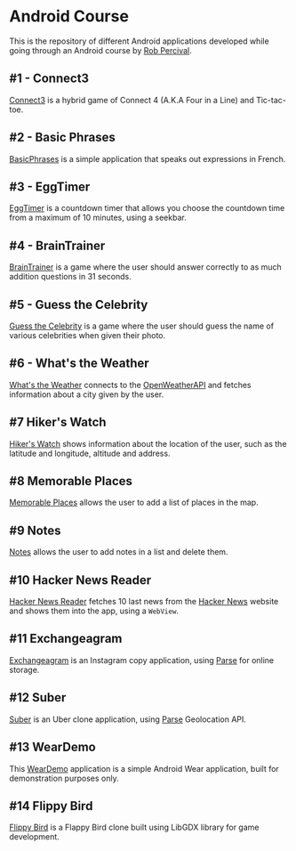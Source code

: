 # Android Course

This is the repository of different Android applications developed while going through an Android course by [Rob Percival](http://www.robpercival.co.uk/about/). 

##  #1 - Connect3
[Connect3](https://github.com/aziflaj/AndroidCourse/tree/master/Connect3) is a hybrid game of Connect 4 (A.K.A Four in a Line) and Tic-tac-toe.

## #2 - Basic Phrases
[BasicPhrases](https://github.com/aziflaj/AndroidCourse/tree/master/BasicPhrases) is a simple application that speaks out expressions in French.

## #3 - EggTimer
[EggTimer](https://github.com/aziflaj/AndroidCourse/tree/master/EggTimer) is a countdown timer that allows you choose the countdown time from a maximum of 10 minutes, using a seekbar.

## #4 - BrainTrainer
[BrainTrainer](https://github.com/aziflaj/AndroidCourse/tree/master/BrainTrainer) is a game where the user should answer correctly to as much addition questions in 31 seconds.

## #5 - Guess the Celebrity
[Guess the Celebrity](https://github.com/aziflaj/AndroidCourse/tree/master/GuesstheCelebrity) is a game where the user should guess the name of various celebrities when given their photo.

## #6 - What's the Weather
[What's the Weather](https://github.com/aziflaj/AndroidCourse/tree/master/WhatsTheWeather) connects to the [OpenWeatherAPI](http://openweathermap.org/current) and fetches information about a city given by the user.

## #7 Hiker's Watch
[Hiker's Watch](https://github.com/aziflaj/AndroidCourse/tree/master/Hiker'sWatch) shows information about the location of the user, such as the latitude and longitude, altitude and address.

## #8 Memorable Places
[Memorable Places](https://github.com/aziflaj/AndroidCourse/tree/master/MemorablePlaces) allows the user to add a list of places in the map.

## #9 Notes
[Notes](https://github.com/aziflaj/AndroidCourse/tree/master/Notes) allows the user to add notes in a list and delete them.

## #10 Hacker News Reader
[Hacker News Reader](https://github.com/aziflaj/AndroidCourse/tree/master/HackerNewsReader) fetches 10 last news from the [Hacker News](https://news.ycombinator.com/) website and shows them into the app, using a `WebView`.

## #11 Exchangeagram
[Exchangeagram](https://github.com/aziflaj/AndroidCourse/tree/master/Exchangeagram) is an Instagram copy application, using [Parse](http://parse.com/) for online storage.

## #12 Suber
[Suber](https://github.com/aziflaj/AndroidCourse/tree/master/Suber) is an Uber clone application, using [Parse](http://parse.com) Geolocation API.

## #13 WearDemo
This [WearDemo](https://github.com/aziflaj/AndroidCourse/tree/master/WearDemo) application is a simple Android Wear application, built for demonstration purposes only.

## #14 Flippy Bird
[Flippy Bird](https://github.com/aziflaj/AndroidCourse/Tree/master/Flippy%20Bird) is a Flappy Bird clone built using LibGDX library for game development.
